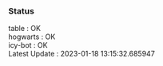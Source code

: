 ### Status


table : OK  
hogwarts : OK  
icy-bot : OK  
Latest Update : 2023-01-18 13:15:32.685947
